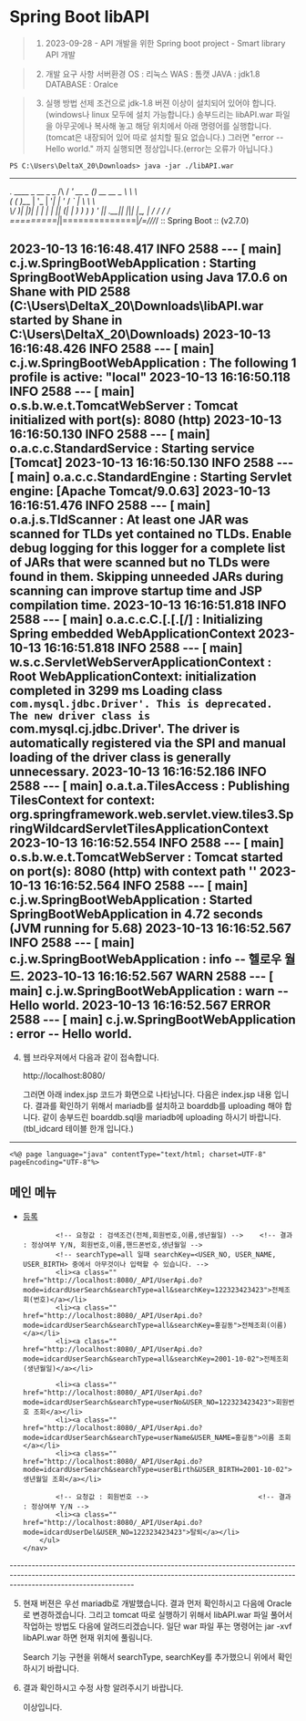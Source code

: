# Spring Boot libAPI

> 1. 2023-09-28
	- API 개발을 위한 Spring boot project
	- Smart library API 개발

> 2. 개발 요구 사항
	서버환경
	OS : 리눅스
	WAS : 톰캣 
	JAVA : jdk1.8
	DATABASE : Oralce


> 3. 실행 방법
	선제 조건으로 jdk-1.8 버젼 이상이 설치되어 있어야 합니다.(windows나 linux 모두에 설치 가능합니다.)
	송부드리는 libAPI.war 파일을 아무곳에나 복사해 놓고 해당 위치에서 아래 명령어를 실행합니다.(tomcat은 내장되어 있어 따로 설치할 필요 없습니다.)
	그러면 "error -- Hello world." 까지 실행되면 정상입니다.(error는 오류가 아닙니다.)

	PS C:\Users\DeltaX_20\Downloads> java -jar ./libAPI.war
----------------------------------------------------------------------------------------------------------------------------------------------------------------------------------------------
  .   ____          _            __ _ _
 /\\ / ___'_ __ _ _(_)_ __  __ _ \ \ \ \
( ( )\___ | '_ | '_| | '_ \/ _` | \ \ \ \
 \\/  ___)| |_)| | | | | || (_| |  ) ) ) )
  '  |____| .__|_| |_|_| |_\__, | / / / /
 =========|_|==============|___/=/_/_/_/
 :: Spring Boot ::                (v2.7.0)

2023-10-13 16:16:48.417  INFO 2588 --- [           main] c.j.w.SpringBootWebApplication           : Starting SpringBootWebApplication using Java 17.0.6 on Shane with PID 2588 (C:\Users\DeltaX_20\Downloads\libAPI.war started by Shane in C:\Users\DeltaX_20\Downloads)
2023-10-13 16:16:48.426  INFO 2588 --- [           main] c.j.w.SpringBootWebApplication           : The following 1 profile is active: "local"
2023-10-13 16:16:50.118  INFO 2588 --- [           main] o.s.b.w.e.t.TomcatWebServer              : Tomcat initialized with port(s): 8080 (http)
2023-10-13 16:16:50.130  INFO 2588 --- [           main] o.a.c.c.StandardService                  : Starting service [Tomcat]
2023-10-13 16:16:50.130  INFO 2588 --- [           main] o.a.c.c.StandardEngine                   : Starting Servlet engine: [Apache Tomcat/9.0.63]
2023-10-13 16:16:51.476  INFO 2588 --- [           main] o.a.j.s.TldScanner                       : At least one JAR was scanned for TLDs yet contained no TLDs. Enable debug logging for this logger for a complete list of JARs that were scanned but no TLDs were found in them. Skipping unneeded JARs during scanning can improve startup time and JSP compilation time.
2023-10-13 16:16:51.818  INFO 2588 --- [           main] o.a.c.c.C.[.[.[/]                        : Initializing Spring embedded WebApplicationContext
2023-10-13 16:16:51.818  INFO 2588 --- [           main] w.s.c.ServletWebServerApplicationContext : Root WebApplicationContext: initialization completed in 3299 ms
Loading class `com.mysql.jdbc.Driver'. This is deprecated. The new driver class is `com.mysql.cj.jdbc.Driver'. The driver is automatically registered via the SPI and manual loading of the driver class is generally unnecessary.
2023-10-13 16:16:52.186  INFO 2588 --- [           main] o.a.t.a.TilesAccess                      : Publishing TilesContext for context: org.springframework.web.servlet.view.tiles3.SpringWildcardServletTilesApplicationContext
2023-10-13 16:16:52.554  INFO 2588 --- [           main] o.s.b.w.e.t.TomcatWebServer              : Tomcat started on port(s): 8080 (http) with context path ''
2023-10-13 16:16:52.564  INFO 2588 --- [           main] c.j.w.SpringBootWebApplication           : Started SpringBootWebApplication in 4.72 seconds (JVM running for 5.68)
2023-10-13 16:16:52.567  INFO 2588 --- [           main] c.j.w.SpringBootWebApplication           : info -- 헬로우 월드.
2023-10-13 16:16:52.567  WARN 2588 --- [           main] c.j.w.SpringBootWebApplication           : warn -- Hello world.
2023-10-13 16:16:52.567 ERROR 2588 --- [           main] c.j.w.SpringBootWebApplication           : error -- Hello world.
----------------------------------------------------------------------------------------------------------------------------------------------------------------------------------------------


4. 웹 브라우져에서 다음과 같이 접속합니다.
	
	http://localhost:8080/

	그러면 아래 index.jsp 코드가 화면으로 나타남니다.
	다음은 index.jsp 내용 입니다. 결과를 확인하기 위해서 mariadb를 설치하고 boarddb를 uploading 해야 합니다.
	같이 송부드린 boarddb.sql을 mariadb에 uploading 하시기 바랍니다.(tbl_idcard 테이블 한개 입니다.)

----------------------------------------------------------------------------------------------------------------------------------------------------------------------------------------------
	<%@ page language="java" contentType="text/html; charset=UTF-8"
    pageEncoding="UTF-8"%>

<main>
	<nav class="menu text-menu first">
		<h1>메인 메뉴</h1>
		<ul>
			<!-- 요청값 : 회원번호,이름,핸드폰번호,생년월일 --> 	<!-- 결과 : 정상여부 Y/N -->
			<li><a class="" href="http://localhost:8080/_API/UserApi.do?mode=idcardUserReg&USER_NO=122323423423&USER_NAME=홍길동&USER_HP=010-1234-5678&USER_BIRTH=2001-10-02">등록</a></li>
			
			<!-- 요청값 : 검색조건(전체,회원번호,이름,생년월일) -->	<!-- 결과 : 정상여부 Y/N, 회원번호,이름,핸드폰번호,생년월일 -->
			<!-- searchType=all 일때 searchKey=<USER_NO, USER_NAME, USER_BIRTH> 중에서 아무것이나 입력할 수 있습니다. -->
			<li><a class="" href="http://localhost:8080/_API/UserApi.do?mode=idcardUserSearch&searchType=all&searchKey=122323423423">전체조회(번호)</a></li>
			<li><a class="" href="http://localhost:8080/_API/UserApi.do?mode=idcardUserSearch&searchType=all&searchKey=홍길동">전체조회(이름)</a></li>
			<li><a class="" href="http://localhost:8080/_API/UserApi.do?mode=idcardUserSearch&searchType=all&searchKey=2001-10-02">전체조회(생년월일)</a></li>
			
			<li><a class="" href="http://localhost:8080/_API/UserApi.do?mode=idcardUserSearch&searchType=userNo&USER_NO=122323423423">회원번호 조회</a></li>
			<li><a class="" href="http://localhost:8080/_API/UserApi.do?mode=idcardUserSearch&searchType=userName&USER_NAME=홍길동">이름 조회</a></li>
			<li><a class="" href="http://localhost:8080/_API/UserApi.do?mode=idcardUserSearch&searchType=userBirth&USER_BIRTH=2001-10-02">생년월일 조회</a></li>
			
			<!-- 요청값 : 회원번호 -->							  <!-- 결과 : 정상여부 Y/N -->
			<li><a class="" href="http://localhost:8080/_API/UserApi.do?mode=idcardUserDel&USER_NO=122323423423">탈퇴</a></li>
		</ul>
	</nav>
</main>
----------------------------------------------------------------------------------------------------------------------------------------------------------------------------------------------

5. 현재 버젼은 우선 mariadb로 개발했습니다.
   결과 먼저 확인하시고 다음에 Oracle로 변경하겠습니다.
   그리고 tomcat 따로 실행하기 위해서 libAPI.war 파일 풀어서 작업하는 방법도 다음에 알려드리겠습니다.
   일단 war 파일 푸는 명령어는 jar -xvf libAPI.war 하면 현재 위치에 풀림니다.

   Search 기능 구현을 위해서 searchType, searchKey를 추가했으니 위에서 확인하시기 바랍니다.

6. 결과 확인하시고 수정 사항 알려주시기 바랍니다.
   
   이상입니다.